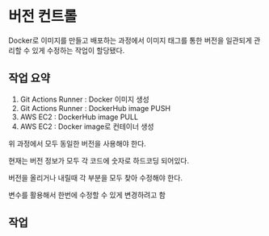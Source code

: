 # 버전 컨트롤

Docker로 이미지를 만들고 배포하는 과정에서 이미지 태그를 통한 버전을 일관되게 관리할 수 있게 수정하는 작업이 할당됐다.

## 작업 요약

1. Git Actions Runner : Docker 이미지 생성
2. Git Actions Runner : DockerHub image PUSH
3. AWS EC2 : DockerHub image PULL
4. AWS EC2 : Docker image로 컨테이너 생성

위 과정에서 모두 동일한 버전을 사용해야 한다.

현재는 버전 정보가 모두 각 코드에 숫자로 하드코딩 되어있다.

버전을 올리거나 내릴때 각 부분을 모두 찾아 수정해야 한다.

변수를 활용해서 한번에 수정할 수 있게 변경하려고 함


## 작업


